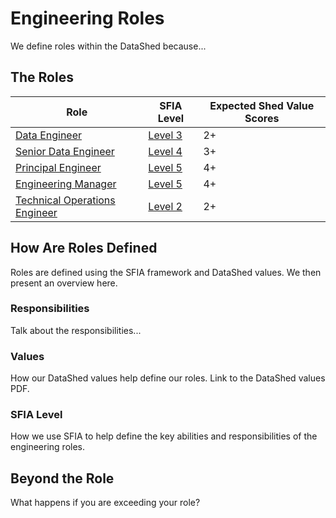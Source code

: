 # Engineering Roles

We define roles within the DataShed because...

## The Roles

|Role|SFIA Level|Expected Shed Value Scores|
|----|----------|--------|
|[Data Engineer](data_engineer.md)|[Level 3](levels/sfia_data_engineer.md)|2+|
|[Senior Data Engineer](senior_data_engineer.md)|[Level 4](levels/sfia_senior_data_engineer.md)|3+|
|[Principal Engineer](principal_engineer.md)|[Level 5](levels/sfia_principal_engineer.md)|4+|
|[Engineering Manager](engineering_manager.md)|[Level 5](levels/sfia_engineering_manager.md)|4+|
|[Technical Operations Engineer](technical_operation_engineer.md)|[Level 2](levels/sfia_technical_operation_engineer.md)|2+|

## How Are Roles Defined

Roles are defined using the SFIA framework and DataShed values. We then present
an overview here.

### Responsibilities

Talk about the responsibilities...

### Values

How our DataShed values help define our roles. Link to the DataShed values PDF.

### SFIA Level

How we use SFIA to help define the key abilities and responsibilities of the
engineering roles.

## Beyond the Role

What happens if you are exceeding your role?
